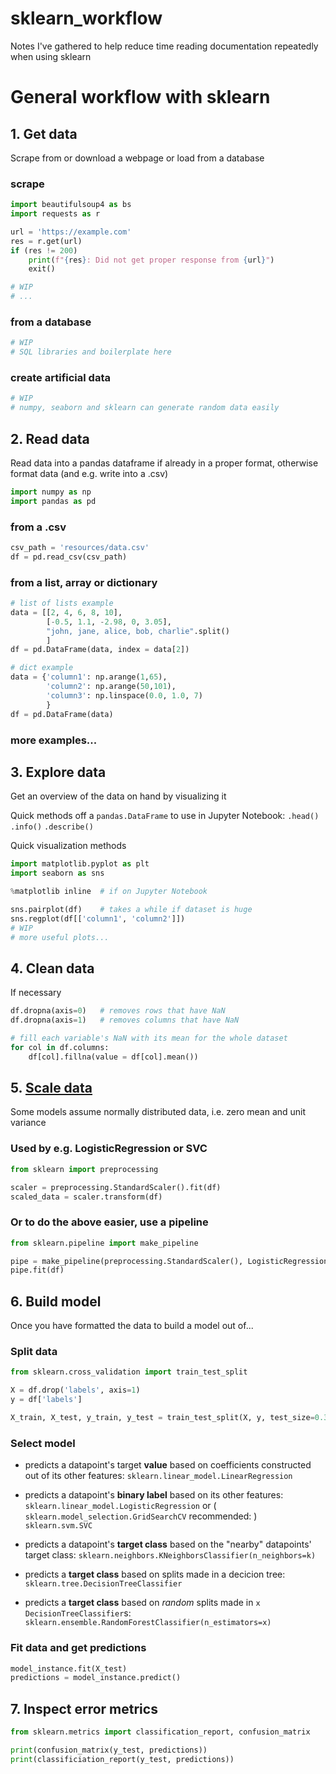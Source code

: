 # sklearn_workflow
Notes I've gathered to help reduce time reading documentation repeatedly when using sklearn
# General workflow with sklearn

## 1. Get data
Scrape from or download a webpage or load from a database 

### scrape
```python
import beautifulsoup4 as bs
import requests as r

url = 'https://example.com'
res = r.get(url)
if (res != 200)
    print(f"{res}: Did not get proper response from {url}")
    exit()

# WIP
# ...
```

### from a database
```python
# WIP
# SQL libraries and boilerplate here
```

### create artificial data
```python
# WIP
# numpy, seaborn and sklearn can generate random data easily
```

## 2. Read data
Read data into a pandas dataframe if already in a proper format, otherwise format data (and e.g. write into a .csv)
```python
import numpy as np
import pandas as pd
```

### from a .csv
```python
csv_path = 'resources/data.csv'
df = pd.read_csv(csv_path)
```

### from a list, array or dictionary
```python
# list of lists example
data = [[2, 4, 6, 8, 10],
        [-0.5, 1.1, -2.98, 0, 3.05],
        "john, jane, alice, bob, charlie".split()
        ]
df = pd.DataFrame(data, index = data[2])

# dict example
data = {'column1': np.arange(1,65),
        'column2': np.arange(50,101),
        'column3': np.linspace(0.0, 1.0, 7)
        }
df = pd.DataFrame(data)
```

### more examples...

## 3. Explore data
Get an overview of the data on hand by visualizing it

Quick methods off a `pandas.DataFrame` to use in Jupyter Notebook:
`.head()`
`.info()`
`.describe()`

Quick visualization methods
```python
import matplotlib.pyplot as plt
import seaborn as sns

%matplotlib inline  # if on Jupyter Notebook

sns.pairplot(df)    # takes a while if dataset is huge
sns.regplot(df[['column1', 'column2']])
# WIP
# more useful plots...
```


## 4. Clean data
If necessary
```python
df.dropna(axis=0)   # removes rows that have NaN
df.dropna(axis=1)   # removes columns that have NaN

# fill each variable's NaN with its mean for the whole dataset
for col in df.columns:
    df[col].fillna(value = df[col].mean())
```

## 5. [Scale data](https://scikit-learn.org/stable/modules/preprocessing.html#preprocessing-data)
Some models assume normally distributed data, i.e. zero mean and unit variance

### Used by e.g. LogisticRegression or SVC
```python
from sklearn import preprocessing

scaler = preprocessing.StandardScaler().fit(df)
scaled_data = scaler.transform(df)
```

### Or to do the above easier, use a pipeline
```python
from sklearn.pipeline import make_pipeline

pipe = make_pipeline(preprocessing.StandardScaler(), LogisticRegression())
pipe.fit(df)
```

## 6. Build model
Once you have formatted the data to build a model out of...

### Split data
```python
from sklearn.cross_validation import train_test_split

X = df.drop('labels', axis=1)
y = df['labels']

X_train, X_test, y_train, y_test = train_test_split(X, y, test_size=0.3)
```

### Select model
- predicts a datapoint's target **value** based on coefficients constructed out of its other features:
`sklearn.linear_model.LinearRegression`

- predicts a datapoint's **binary label** based on its other features:
`sklearn.linear_model.LogisticRegression`
or (  `sklearn.model_selection.GridSearchCV` recommended: )
`sklearn.svm.SVC`

- predicts a datapoint's **target class** based on the "nearby" datapoints' target class:
`sklearn.neighbors.KNeighborsClassifier(n_neighbors=k)`

- predicts a **target class** based on splits made in a decicion tree:
`sklearn.tree.DecisionTreeClassifier`

- predicts a **target class** based on *random* splits made in `x` `DecisionTreeClassifier`s:
`sklearn.ensemble.RandomForestClassifier(n_estimators=x)`


### Fit data and get predictions
```python
model_instance.fit(X_test)
predictions = model_instance.predict()
```


## 7. Inspect error metrics
```python
from sklearn.metrics import classification_report, confusion_matrix

print(confusion_matrix(y_test, predictions))
print(classificiation_report(y_test, predictions))
```
